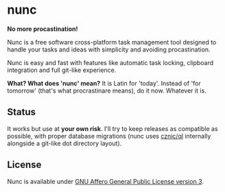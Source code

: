 nunc
====

**No more procastination!**

Nunc is a free software cross-platform task management tool designed to handle your tasks and ideas with simplicity and avoiding procastination.

Nunc is easy and fast with features like automatic task locking, clipboard integration and full git-like experience.

**What? What does 'nunc' mean?** It is Latin for 'today'. Instead of 'for tomorrow' (that's what procrastinare means), do it now. Whatever it is.

## Status

It works but use at **your own risk**. I'll try to keep releases as compatible as possible, with proper database migrations (nunc uses [cznic/ql](https://github.com/cznic/ql) internally alongside a git-like dot directory layout).

## License

Nunc is available under [GNU Affero General Public License version 3](https://gnu.org/licenses/agpl.html).
